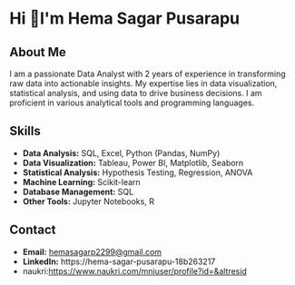 # Hi 👋I'm Hema Sagar Pusarapu 

## About Me
I am a passionate Data Analyst with 2 years of experience in transforming raw data into actionable insights. My expertise lies in data visualization, statistical analysis, and using data to drive business decisions. 
 I am proficient in various analytical tools and programming languages.

## Skills
- **Data Analysis:** SQL, Excel, Python (Pandas, NumPy)
- **Data Visualization:** Tableau, Power BI, Matplotlib, Seaborn
- **Statistical Analysis:** Hypothesis Testing, Regression, ANOVA
- **Machine Learning:** Scikit-learn
- **Database Management:** SQL
- **Other Tools:**  Jupyter Notebooks, R


## Contact
- **Email:** hemasagarp2299@gmail.com
- **LinkedIn:** https://hema-sagar-pusarapu-18b263217
- naukri:https://www.naukri.com/mnjuser/profile?id=&altresid

